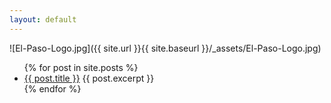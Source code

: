 ```yaml
---
layout: default
---
```


![El-Paso-Logo.jpg]({{ site.url }}{{ site.baseurl }}/_assets/El-Paso-Logo.jpg)

<ul class="notes-list">
  {% for post in site.posts %}
    <li>
      <a href="{{ post.url | relative_url }}">{{ post.title }}</a>
      {{ post.excerpt }}
    </li>
  {% endfor %}
</ul>
